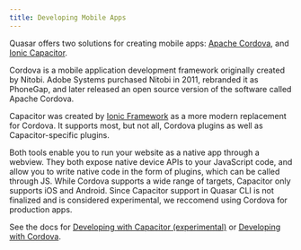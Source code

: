 ```yaml
---
title: Developing Mobile Apps
---
```


Quasar offers two solutions for creating mobile apps: [Apache Cordova](https://cordova.apache.org/), and [Ionic Capacitor](https://capacitor.ionicframework.com).

Cordova is a mobile application development framework originally created by Nitobi. Adobe Systems purchased Nitobi in 2011, rebranded it as PhoneGap, and later released an open source version of the software called Apache Cordova.

Capacitor was created by [Ionic Framework](https://ionicframework.com/) as a more modern replacement for Cordova. It supports most, but not all, Cordova plugins as well as Capacitor-specific plugins.

Both tools enable you to run your website as a native app through a webview. They both expose native device APIs to your JavaScript code, and allow you to write native code in the form of plugins, which can be called through JS. While Cordova supports a wide range of targets, Capacitor only supports iOS and Android. Since Capacitor support in Quasar CLI is not finalized and is considered experimental, we reccomend using Cordova for production apps.

See the docs for [Developing with Capacitor (experimental)](/quasar-cli/developing-capacitor/introduction) or [Developing with Cordova](/quasar-cli/developing-cordova/introduction).